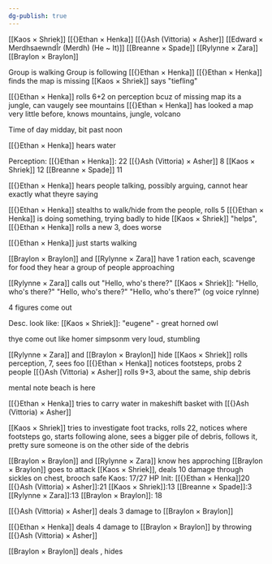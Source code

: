 ```yaml
---
dg-publish: true
---
```

[[Kaos × Shriek]]
[[{}Ethan × Henka]]
[[{}Ash (Vittoria) × Asher]]
[[Edward × MerdhsaewndÎr (Merdh) (He ~ It)]]
[[Breanne × Spade]]
[[Rylynne × Zara]]
[[Braylon × Braylon]]

Group is walking
Group is following [[{}Ethan × Henka]]
[[{}Ethan × Henka]] finds the map is missing
[[Kaos × Shriek]] says "tiefling"

[[{}Ethan × Henka]] rolls 6+2 on perception bcuz of missing map
its a jungle, can vaugely see mountains
 [[{}Ethan × Henka]] has looked a map very little before, knows mountains, jungle, volcano

Time of day midday, bit past noon

[[{}Ethan × Henka]] hears water

Perception:
[[{}Ethan × Henka]]: 22
[[{}Ash (Vittoria) × Asher]] 8
[[Kaos × Shriek]] 12
[[Breanne × Spade]] 11

[[{}Ethan × Henka]] hears people talking, possibly arguing, cannot hear exactly what theyre saying

[[{}Ethan × Henka]] stealths to walk/hide from the people, rolls 5
[[{}Ethan × Henka]] is doing something, trying badly to hide
[[Kaos × Shriek]] "helps", [[{}Ethan × Henka]] rolls a new 3, does worse

[[{}Ethan × Henka]] just starts walking



[[Braylon × Braylon]] and [[Rylynne × Zara]] have 1 ration each, scavenge for food
they hear a group of people approaching

[[Rylynne × Zara]] calls out "Hello, who's there?"
[[Kaos × Shriek]]: "Hello, who's there?" "Hello, who's there?" "Hello, who's there?" (og voice rylnne)

4 figures come out

Desc. look like:
[[Kaos × Shriek]]: "eugene" - great horned owl

thye come out like homer simpsonm very loud, stumbling

[[Rylynne × Zara]] and [[Braylon × Braylon]] hide
[[Kaos × Shriek]] rolls perception, 7, sees foo
[[{}Ethan × Henka]] notices footsteps, probs 2 people
[[{}Ash (Vittoria) × Asher]] rolls 9+3, about the same, ship debris

mental note beach is here

[[{}Ethan × Henka]] tries to carry water in makeshift basket with [[{}Ash (Vittoria) × Asher]]

[[Kaos × Shriek]] tries to investigate foot tracks, rolls 22, notices where footsteps go, starts following alone, sees a bigger pile of debris, follows it, pretty sure someone is on the other side of the debris

[[Braylon × Braylon]] and [[Rylynne × Zara]] know hes approching
[[Braylon × Braylon]] goes to attack [[Kaos × Shriek]], deals 10 damage through sickles on chest, brooch safe
Kaos: 17/27 HP
Init:
[[{}Ethan × Henka]]20
[[{}Ash (Vittoria) × Asher]]:21
[[Kaos × Shriek]]:13
[[Breanne × Spade]]:3
[[Rylynne × Zara]]:13
[[Braylon × Braylon]]: 18

[[{}Ash (Vittoria) × Asher]] deals 3 damage to [[Braylon × Braylon]]

[[{}Ethan × Henka]] deals 4 damage to [[Braylon × Braylon]] by throwing [[{}Ash (Vittoria) × Asher]]

[[Braylon × Braylon]] deals , hides